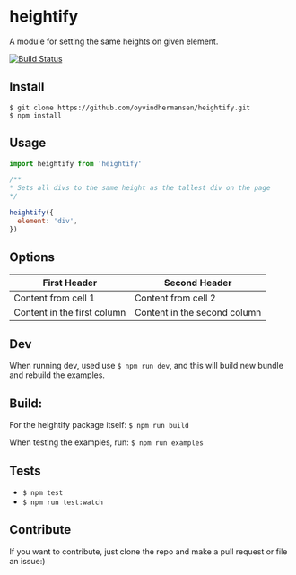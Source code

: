 # heightify

A module for setting the same heights on given element.

[![Build Status](https://travis-ci.org/oyvindhermansen/heightify.svg?branch=develop)](https://travis-ci.org/oyvindhermansen/heightify)

## Install
```
$ git clone https://github.com/oyvindhermansen/heightify.git
$ npm install
```

## Usage
```javascript
import heightify from 'heightify'

/**
* Sets all divs to the same height as the tallest div on the page
*/

heightify({
  element: 'div',
})
```

## Options
First Header | Second Header
------------ | -------------
Content from cell 1 | Content from cell 2
Content in the first column | Content in the second column

## Dev
When running dev, used use `$ npm run dev`,
and this will build new bundle and rebuild the
examples.

## Build:
For the heightify package itself:
`$ npm run build`

When testing the examples, run:
`$ npm run examples`

## Tests
* `$ npm test`
* `$ npm run test:watch`

## Contribute
If you want to contribute, just clone the repo and make a pull request or file an issue:)
